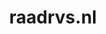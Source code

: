 ---
layout: post
title:  "raadrvs.nl"
internal_url:  "/dutchgov/raadrvs.nl.html"
categories: dutchgov
---